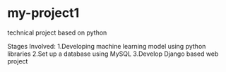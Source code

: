 # my-project1
technical project based on python

Stages Involved:
1.Developing machine learning model using python libraries
2.Set up a database using MySQL
3.Develop Django based web project 
